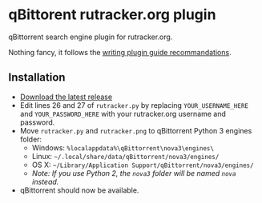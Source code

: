 qBittorent rutracker.org plugin
===============================

qBittorrent search engine plugin for rutracker.org.

Nothing fancy, it follows the [writing plugin guide recommandations](https://github.com/qbittorrent/qBittorrent/wiki/How-to-write-a-search-plugin).

Installation
------------
* [Download the latest release](https://github.com/Skymirrh/qBittorent-rutracker-plugin/releases)
* Edit lines 26 and 27 of `rutracker.py` by replacing `YOUR_USERNAME_HERE` and `YOUR_PASSWORD_HERE` with your rutracker.org username and password.
* Move `rutracker.py` and `rutracker.png` to qBittorrent Python 3 engines folder:
  * Windows: `%localappdata%\qBittorrent\nova3\engines\`
  * Linux: `~/.local/share/data/qBittorrent/nova3/engines/`
  * OS X: `~/Library/Application Support/qBittorrent/nova3/engines/`
  * *Note: If you use Python 2, the `nova3` folder will be named `nova` instead.*
* qBittorrent should now be available.